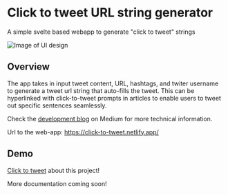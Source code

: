 # Click to tweet URL string generator

A simple svelte based webapp to generate "click to tweet" strings

![Image of UI design](https://miro.medium.com/proxy/1*i3lbnY-fLSg9Vw_SV2lx3w.png)

## Overview
 
The app takes in input tweet content, URL, hashtags, and twiter username to generate a tweet url string that auto-fills the tweet. This can be hyperlinked with click-to-tweet prompts in articles to enable users to tweet out specific sentences seamlessly.

Check the [development blog](https://medium.com/the-research-nest/how-to-build-a-simple-web-app-a-click-to-tweet-generator-in-svelte-and-javascript-cc689bc1bf84) on Medium for more technical information.
 
Url to the web-app: https://click-to-tweet.netlify.app/

## Demo

[Click to tweet](https://twitter.com/intent/tweet?text=A%20tutorial%20to%20build%20a%20web%20app%20in%20Svelte&url=bit.ly%2Fxq-svelte-1&hashtags=svelte%2Cdev%2Cblog%2Ctech%2Cjavascript&via=xq_is_here) about this project!

 
More documentation coming soon!
